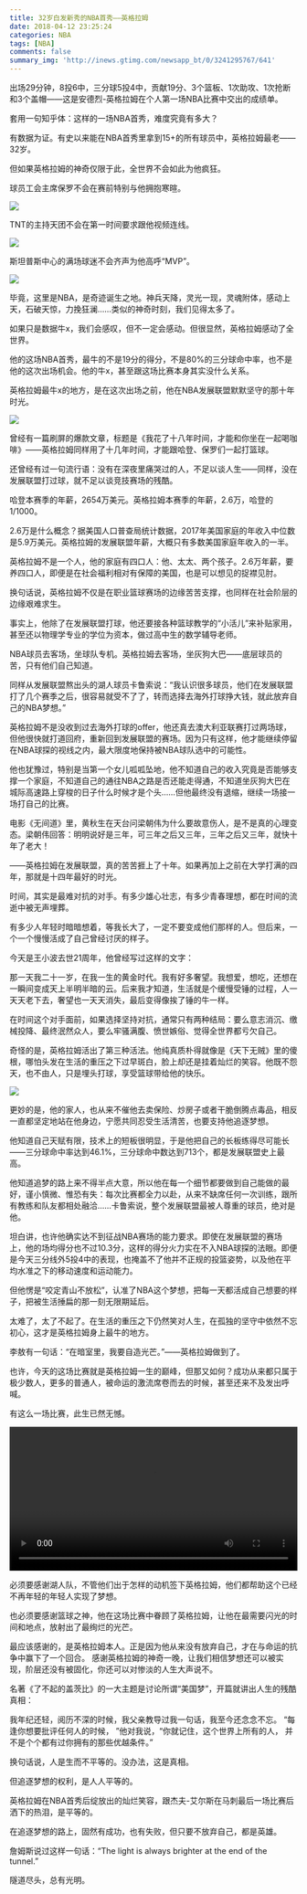 ```yaml
---
title: 32岁白发新秀的NBA首秀——英格拉姆
date: 2018-04-12 23:25:24
categories: NBA
tags: [NBA]
comments: false
summary_img: 'http://inews.gtimg.com/newsapp_bt/0/3241295767/641'
---
```


<!-- ![](http://inews.gtimg.com/newsapp_bt/0/3241295767/641) -->

<!-- more -->

出场29分钟，8投6中，三分球5投4中，贡献19分、3个篮板、1次助攻、1次抢断和3个盖帽——这是安德烈-英格拉姆在个人第一场NBA比赛中交出的成绩单。

套用一句知乎体：这样的一场NBA首秀，难度究竟有多大？

有数据为证。有史以来能在NBA首秀里拿到15+的所有球员中，英格拉姆最老——32岁。

但如果英格拉姆的神奇仅限于此，全世界不会如此为他疯狂。

球员工会主席保罗不会在赛前特别与他拥抱寒暄。

![](http://inews.gtimg.com/newsapp_bt/0/3241295768/641)

TNT的主持天团不会在第一时间要求跟他视频连线。

![](http://inews.gtimg.com/newsapp_bt/0/3241295769/641)

斯坦普斯中心的满场球迷不会齐声为他高呼“MVP”。

![](http://inews.gtimg.com/newsapp_bt/0/3241295771/641)

毕竟，这里是NBA，是奇迹诞生之地。神兵天降，灵光一现，灵魂附体，感动上天，石破天惊，力挽狂澜……类似的神奇时刻，我们见得太多了。

如果只是数据牛x，我们会感叹，但不一定会感动。但很显然，英格拉姆感动了全世界。

他的这场NBA首秀，最牛的不是19分的得分，不是80%的三分球命中率，也不是他的这次出场机会。他的牛x，甚至跟这场比赛本身其实没什么关系。

英格拉姆最牛x的地方，是在这次出场之前，他在NBA发展联盟默默坚守的那十年时光。

![](http://inews.gtimg.com/newsapp_bt/0/3241295773/641)

曾经有一篇刷屏的爆款文章，标题是《我花了十八年时间，才能和你坐在一起喝咖啡》——英格拉姆同样用了十几年时间，才能跟哈登、保罗们一起打篮球。

还曾经有过一句流行语：没有在深夜里痛哭过的人，不足以谈人生——同样，没在发展联盟打过球，就不足以谈竞技赛场的残酷。

哈登本赛季的年薪，2654万美元。英格拉姆本赛季的年薪，2.6万，哈登的1/1000。

2.6万是什么概念？据美国人口普查局统计数据，2017年美国家庭的年收入中位数是5.9万美元。英格拉姆的发展联盟年薪，大概只有多数美国家庭年收入的一半。

英格拉姆不是一个人，他的家庭有四口人：他、太太、两个孩子。2.6万年薪，要养四口人，即便是在社会福利相对有保障的美国，也是可以想见的捉襟见肘。

换句话说，英格拉姆不仅是在职业篮球赛场的边缘苦苦支撑，也同样在社会阶层的边缘艰难求生。

事实上，他除了在发展联盟打球，他还要接各种篮球教学的“小活儿”来补贴家用，甚至还以物理学专业的学位为资本，做过高中生的数学辅导老师。

NBA球员去客场，坐球队专机。英格拉姆去客场，坐灰狗大巴——底层球员的苦，只有他们自己知道。

同样从发展联盟熬出头的湖人球员卡鲁索说：“我认识很多球员，他们在发展联盟打了几个赛季之后，很容易就受不了了，转而选择去海外打球挣大钱，就此放弃自己的NBA梦想。”

英格拉姆不是没收到过去海外打球的offer，他还真去澳大利亚联赛打过两场球，但他很快就打道回府，重新回到发展联盟的赛场。因为只有这样，他才能继续停留在NBA球探的视线之内，最大限度地保持被NBA球队选中的可能性。

他也犹豫过，特别是当第一个女儿呱呱坠地，他不知道自己的收入究竟是否能够支撑一个家庭，不知道自己的通往NBA之路是否还能走得通，不知道坐灰狗大巴在城际高速路上穿梭的日子什么时候才是个头……但他最终没有退缩，继续一场接一场打自己的比赛。

电影《无间道》里，黄秋生在天台问梁朝伟为什么要故意伤人，是不是真的心理变态。梁朝伟回答：明明说好是三年，可三年之后又三年，三年之后又三年，就快十年了老大！

——英格拉姆在发展联盟，真的苦苦捱上了十年。如果再加上之前在大学打满的四年，那就是十四年最好的时光。

时间，其实是最难对抗的对手。有多少雄心壮志，有多少青春理想，都在时间的流逝中被无声埋葬。

有多少人年轻时暗暗想着，等我长大了，一定不要变成他们那样的人。但后来，一个一个慢慢活成了自己曾经讨厌的样子。

今天是王小波去世21周年，他曾经写过这样的文字：

那一天我二十一岁，在我一生的黄金时代。我有好多奢望。我想爱，想吃，还想在一瞬间变成天上半明半暗的云。后来我才知道，生活就是个缓慢受锤的过程，人一天天老下去，奢望也一天天消失，最后变得像挨了锤的牛一样。

在时间这个对手面前，如果选择坚持对抗，通常只有两种结局：要么意志消沉、缴械投降、最终泯然众人，要么牢骚满腹、愤世嫉俗、觉得全世界都亏欠自己。

奇怪的是，英格拉姆活出了第三种活法。他纯真质朴得就像是《天下无贼》里的傻根，哪怕头发在生活的重压之下过早斑白，脸上却还是挂着灿烂的笑容。他既不怨天，也不由人，只是埋头打球，享受篮球带给他的快乐。

![](http://inews.gtimg.com/newsapp_bt/0/3241295775/641)

更妙的是，他的家人，也从来不催他去卖保险、炒房子或者干脆倒腾点毒品，相反一直都坚定地站在他身边，宁愿共同忍受生活清苦，也要支持他追逐梦想。

他知道自己天赋有限，技术上的短板很明显，于是他把自己的长板练得尽可能长——三分球命中率达到46.1%，三分球命中数达到713个，都是发展联盟史上最高。

他知道追梦的路上来不得半点大意，所以他在每一个细节都要做到自己能做的最好，谨小慎微、惟恐有失：每次比赛都全力以赴，从来不缺席任何一次训练，跟所有教练和队友都相处融洽……卡鲁索说，整个发展联盟最被人尊重的球员，绝对是他。

坦白讲，也许他确实达不到征战NBA赛场的能力要求。即使在发展联盟的赛场上，他的场均得分也不过10.3分，这样的得分火力实在不入NBA球探的法眼。即便是今天三分线外5投4中的表现，也掩盖不了他并不正规的投篮姿势，以及他在平均水准之下的移动速度和运动能力。

但他愣是“咬定青山不放松”，认准了NBA这个梦想，把每一天都活成自己想要的样子，把被生活捶扁的那一刻无限期延后。

太难了，太了不起了。在生活的重压之下仍然笑对人生，在孤独的坚守中依然不忘初心，这才是英格拉姆身上最牛的地方。

李敖有一句话：“在暗室里，我要自造光芒。”——英格拉姆做到了。

也许，今天的这场比赛就是英格拉姆一生的巅峰，但那又如何？成功从来都只属于极少数人，更多的普通人，被命运的激流席卷而去的时候，甚至还来不及发出呼喊。

有这么一场比赛，此生已然无憾。

<video src="http://183.61.62.147/sports.tc.qq.com/AqTxffCPcoqU1wbS85_kjG2CSejPRvkPXXyvHtP6MPgU/x0026cr70dp.mp4?sdtfrom=v1010&guid=7a56268ce492edf0365e1d13db3475c9&vkey=48F185021D6AC29A323F6BA4B5A469D6ED2F36CEB7CB1A4ABD5E57EE9AFF0215B2344665034AD5691B425C8521EAC4F5D5583A01EA029DB806533E3C3920C5734F1A7B891F85C3A953784B1C24ABB2B73206428E5916128E&locid=3853d10f-ab0d-4b77-92b2-659aa4665314&size=19714844&ocid=160767916" controls="controls" width="100%"></video>

必须要感谢湖人队，不管他们出于怎样的动机签下英格拉姆，他们都帮助这个已经不再年轻的年轻人实现了梦想。

也必须要感谢篮球之神，他在这场比赛中眷顾了英格拉姆，让他在最需要闪光的时间和地点，放射出了最绚烂的光芒。

最应该感谢的，是英格拉姆本人。正是因为他从来没有放弃自己，才在与命运的抗争中赢下了一个回合。
感谢英格拉姆的神奇一晚，让我们相信梦想还可以被实现，阶层还没有被固化，你还可以对惨淡的人生大声说不。

名著《了不起的盖茨比》的一大主题是讨论所谓“美国梦”，开篇就讲出人生的残酷真相：

我年纪还轻，阅历不深的时候，我父亲教导过我一句话，我至今还念念不忘。 “每逢你想要批评任何人的时候， ”他对我说，“你就记住，这个世界上所有的人， 并不是个个都有过你拥有的那些优越条件。”

换句话说，人是生而不平等的。没办法，这是真相。

但追逐梦想的权利，是人人平等的。

英格拉姆在NBA首秀后绽放出的灿烂笑容，跟杰夫-艾尔斯在马刺最后一场比赛后洒下的热泪，是平等的。

在追逐梦想的路上，固然有成功，也有失败，但只要不放弃自己，都是英雄。

詹姆斯说过这样一句话：“The light is always brighter at the end of the tunnel.”

隧道尽头，总有光明。